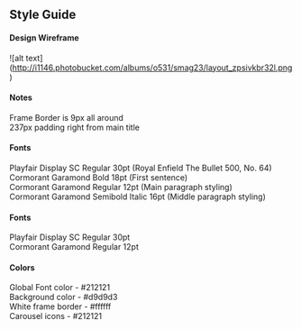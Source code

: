 ## Style Guide

#### Design Wireframe

![alt text] (http://i1146.photobucket.com/albums/o531/smag23/layout_zpsivkbr32l.png)

#### Notes

   Frame Border is 9px all around   
   237px padding right from main title   


#### Fonts
   Playfair Display SC Regular 30pt (Royal Enfield The Bullet 500, No. 64)  
   Cormorant Garamond Bold 18pt (First sentence)  
   Cormorant Garamond Regular 12pt (Main paragraph styling)   
   Cormorant Garamond Semibold Italic 16pt (Middle paragraph styling)


#### Fonts
   Playfair Display SC Regular 30pt   
   Cormorant Garamond Regular 12pt   


#### Colors
   Global Font color - #212121   
   Background color - #d9d9d3   
   White frame border - #ffffff   
   Carousel icons - #212121   
